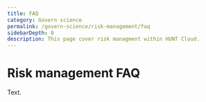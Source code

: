 ```yaml
---
title: FAQ
category: Govern science
permalink: /govern-science/risk-management/faq
sidebarDepth: 0
description: This page cover risk managment within HUNT Cloud.
---
```


# Risk management FAQ

Text. 


